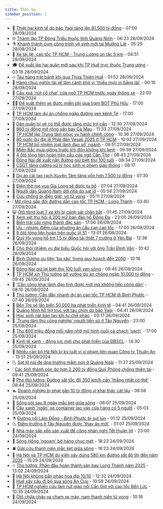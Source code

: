 ```yaml
---
title: Thời Sự
sidebar_position: 1
---
```


<!-- vnexpress-thoi-su:START -->
- 🦒 [Thiệt hại kinh tế do bão Yagi tăng lên 81.500 tỷ đồng](https://vnexpress.net/thiet-hai-kinh-te-do-bao-yagi-tang-len-81-500-ty-dong-4798004.html) - 07:00 28/09/2024
- 🤓 [Thành lập TP Đông Triều thuộc tỉnh Quảng Ninh](https://vnexpress.net/thanh-lap-tp-dong-trieu-thuoc-tinh-quang-ninh-4797990.html) - 06:23 28/09/2024
- ⚗️ [Khánh thành cụm công trình vệ sinh mới tại Mường Lát](https://vnexpress.net/khanh-thanh-cum-cong-trinh-ve-sinh-moi-tai-muong-lat-4797994.html) - 05:29 28/09/2024
- 🌊 [Xe tải lật, cao tốc TP HCM - Trung Lương ùn tắc 5 km](https://vnexpress.net/xe-tai-lat-cao-toc-tp-hcm-trung-luong-un-tac-5-km-4798020.html) - 04:51 28/09/2024
- 🎓 [Đề xuất lập hai quận mới sau khi TP Huế trực thuộc Trung ương](https://vnexpress.net/de-xuat-lap-hai-quan-moi-sau-khi-tp-hue-truc-thuoc-trung-uong-4797954.html) - 03:18 28/09/2024
- 🔥 [Tàu hàng trật bánh khi qua Thừa Thiên Huế](https://vnexpress.net/tau-hang-trat-banh-khi-qua-thua-thien-hue-4797957.html) - 01:52 28/09/2024
- 🦏 [Hàng chục nghìn tài xế lâm cảnh khó vì &#39;thiếu mực in bằng lái&#39;](https://vnexpress.net/hang-chuc-nghin-tai-xe-lam-canh-kho-vi-thieu-muc-in-bang-lai-4797798.html) - 00:10 28/09/2024
- 👺 [Cầu xoá &#39;nút cổ chai&#39; cửa ngõ TP HCM trước ngày thông xe](https://vnexpress.net/cau-xoa-nut-co-chai-cua-ngo-tp-hcm-truoc-ngay-thong-xe-4797833.html) - 22:00 27/09/2024
- 🧑‍🏫 [Đề xuất thêm xe được miễn phí qua trạm BOT Phú Hữu](https://vnexpress.net/de-xuat-them-xe-duoc-mien-phi-qua-tram-bot-phu-huu-4797877.html) - 17:00 27/09/2024
- 🚦 [TP HCM làm dự án chống ngập đường ven kênh Tẻ](https://vnexpress.net/tp-hcm-lam-du-an-chong-ngap-duong-ven-kenh-te-4797840.html) - 17:00 27/09/2024
- 🎉 [Dân quân tự vệ có thể được tăng mức trợ cấp](https://vnexpress.net/dan-quan-tu-ve-co-the-duoc-tang-muc-tro-cap-4797841.html) - 12:30 27/09/2024
- 🦒 [860 tỷ đồng mở rộng sân bay Cà Mau](https://vnexpress.net/860-ty-dong-mo-rong-san-bay-ca-mau-4797846.html) - 11:33 27/09/2024
- 🤗 [TP HCM lập Trung tâm phục vụ hành chính công](https://vnexpress.net/tp-hcm-lap-trung-tam-phuc-vu-hanh-chinh-cong-4797676.html) - 10:36 27/09/2024
- 💼 [80 nước dự đại lễ Phật đản Vesak 2025 ở TP HCM](https://vnexpress.net/80-nuoc-du-dai-le-phat-dan-vesak-2025-o-tp-hcm-4797829.html) - 10:02 27/09/2024
- 🤩 [TP HCM bổ nhiệm loạt lãnh đạo sở, ngành](https://vnexpress.net/tp-hcm-bo-nhiem-loat-lanh-dao-so-nganh-4797824.html) - 09:51 27/09/2024
- 🤡 [Miền Bắc mưa giông trước khi đón không khí lạnh](https://vnexpress.net/mien-bac-mua-giong-truoc-khi-don-khong-khi-lanh-4797803.html) - 09:39 27/09/2024
- 💯 [4 ôtô tông liên hoàn trên cầu cửa ngõ Cần Thơ](https://vnexpress.net/4-oto-tong-lien-hoan-tren-cau-cua-ngo-can-tho-4797775.html) - 08:43 27/09/2024
- 👺 [Đồng Nai đề xuất nắn đường giữ biệt thự 100 tuổi](https://vnexpress.net/dong-nai-de-xuat-nan-duong-giu-biet-thu-100-tuoi-4797771.html) - 08:34 27/09/2024
- 🌮 [CSGT tăng cường xử lý học sinh vi phạm giao thông](https://vnexpress.net/csgt-tang-cuong-xu-ly-hoc-sinh-vi-pham-giao-thong-4797706.html) - 08:17 27/09/2024
- 🥸 [Dự án cải tạo rạch Xuyên Tâm tăng vốn hơn 7.500 tỷ đồng](https://vnexpress.net/du-an-cai-tao-rach-xuyen-tam-tang-von-hon-7-500-ty-dong-4797732.html) - 07:30 27/09/2024
- 🐻 [Điện thờ mẹ vua Gia Long sẽ được tu bổ](https://vnexpress.net/dien-tho-me-vua-gia-long-se-duoc-tu-bo-4797708.html) - 07:04 27/09/2024
- 👀 [Người dân Quảng Nam dời nhà do sạt lở](https://vnexpress.net/nguoi-dan-quang-nam-doi-nha-do-sat-lo-4797669.html) - 05:58 27/09/2024
- 🤔 [Cứu chồng bị điện giật, vợ tử vong](https://vnexpress.net/cuu-chong-bi-dien-giat-vo-tu-vong-4797682.html) - 05:11 27/09/2024
- 🕯 [Mở rộng gấp đôi đường dẫn cao tốc TP HCM - Long Thành](https://vnexpress.net/mo-rong-gap-doi-duong-dan-cao-toc-tp-hcm-long-thanh-4797618.html) - 03:40 27/09/2024
- 😺 [Ôtô tông loạt 7 xe khi bị cảnh sát chặn bắt](https://vnexpress.net/oto-tong-loat-7-xe-khi-bi-canh-sat-chan-bat-4797568.html) - 01:45 27/09/2024
- 🦆 [Xem xét thu hồi 4.200 m2 bán đảo hồ Đống Đa](https://vnexpress.net/xem-xet-thu-hoi-4-200-m2-ban-dao-ho-dong-da-4797484.html) - 23:00 26/09/2024
- 🧰 [Biến trái cây rừng thành đặc sản](https://vnexpress.net/bien-trai-cay-rung-thanh-dac-san-4796882.html) - 17:00 26/09/2024
- 🦍 [Ưu - nhược điểm của phương án cầu cạn cao tốc](https://vnexpress.net/uu-nhuoc-diem-cua-phuong-an-cau-can-cao-toc-4781698.html) - 17:00 26/09/2024
- 🧰 [9 ôtô tông liên hoàn trên quốc lộ 51](https://vnexpress.net/tai-nan-quoc-lo-51-4797477.html) - 13:01 26/09/2024
- 💃 [Quỹ Hy vọng hỗ trợ 1,5 tỷ đồng tái thiết 7 trường ở Yên Bái](https://vnexpress.net/quy-hy-vong-ho-tro-1-5-ty-dong-tai-thiet-7-truong-o-yen-bai-4797452.html) - 12:36 26/09/2024
- 🧰 [Cho thôi nhiệm vụ đại biểu Quốc hội với ông Trần Đình Văn](https://vnexpress.net/cho-thoi-nhiem-vu-dai-bieu-quoc-hoi-voi-ong-tran-dinh-van-4797438.html) - 10:42 26/09/2024
- 🚀 [Bình Dương ưu tiên &#39;ba xây&#39; trong quy hoạch đến 2050](https://vnexpress.net/binh-duong-uu-tien-ba-xay-trong-quy-hoach-den-2050-4797297.html) - 10:16 26/09/2024
- 🎊 [Đồng Nai giữ lại biệt thự 100 tuổi ven sông](https://vnexpress.net/dong-nai-giu-lai-biet-thu-100-tuoi-ven-song-4797399.html) - 09:45 26/09/2024
- 🤭 [TP HCM xin Thủ tướng gỡ vướng dự án chống ngập 10.000 tỷ đồng](https://vnexpress.net/tp-hcm-xin-thu-tuong-go-vuong-du-an-chong-ngap-10-000-ty-dong-4797270.html) - 09:45 26/09/2024
- 🤗 [&#39;Cần công khai lãnh đạo tỉnh được mời mà không tiếp công dân&#39;](https://vnexpress.net/can-cong-khai-lanh-dao-tinh-duoc-moi-ma-khong-tiep-cong-dan-4797274.html) - 08:10 26/09/2024
- 🌈 [Thủ tướng: Cần đẩy nhanh dự án cao tốc TP HCM đi Bình Phước](https://vnexpress.net/thu-tuong-can-day-nhanh-du-an-cao-toc-tp-hcm-di-binh-phuoc-4797312.html) - 07:40 26/09/2024
- 🦣 [Bến Tre sẽ lấn biển 50.000 ha phát triển kinh tế](https://vnexpress.net/ben-tre-se-lan-bien-50-000-ha-phat-trien-kinh-te-4797260.html) - 04:41 26/09/2024
- 🎡 [Quảng Ninh hỗ trợ trục vớt tàu chìm do bão Yagi](https://vnexpress.net/quang-ninh-ho-tro-truc-vot-tau-chim-do-bao-yagi-4797259.html) - 04:41 26/09/2024
- 🦏 [Học sinh nát bàn tay khi tự chế pháo](https://vnexpress.net/hoc-sinh-nat-ban-tay-khi-tu-che-phao-4797141.html) - 03:17 26/09/2024
- 🎊 [&#39;Trung tâm thủ công nghiệp&#39; người tiền sử ở Tây Nguyên](https://vnexpress.net/trung-tam-thu-cong-nghiep-nguoi-tien-su-o-tay-nguyen-4795462.html) - 23:00 25/09/2024
- 🫶 [Thu 800 triệu đồng mỗi năm nhờ mô hình nuôi cá chạch &#39;sạch&#39;](https://vnexpress.net/thu-800-trieu-dong-moi-nam-nho-mo-hinh-nuoi-ca-chach-sach-4790748.html) - 17:00 25/09/2024
- 🤔 [Kinh tế xanh - động lực mới cho phát triển của ĐBSCL](https://vnexpress.net/kinh-te-xanh-dong-luc-moi-cho-phat-trien-cua-dbscl-4797040.html) - 14:30 25/09/2024
- 🤠 [Nhiều cán bộ Hà Nội bị kỷ luật vì vi phạm liên quan Công ty Thuận An](https://vnexpress.net/nhieu-can-bo-ha-noi-bi-ky-luat-vi-vi-pham-lien-quan-cong-ty-thuan-an-4797051.html) - 13:51 25/09/2024
- 🌜 [Sạt lở núi đe dọa trường mầm non ở Quảng Ngãi](https://vnexpress.net/sat-lo-nui-de-doa-truong-mam-non-o-quang-ngai-4797019.html) - 11:27 25/09/2024
- 🕯 [Các tỉnh thành còn dư hơn 2.200 tỷ đồng Quỹ Phòng chống thiên tai](https://vnexpress.net/cac-tinh-thanh-con-du-hon-2-200-ty-dong-quy-phong-chong-thien-tai-4796883.html) - 09:41 25/09/2024
- 🤔 [Phó thủ tướng: Đường sắt tốc độ 350 km/h cần &#39;thẳng nhất có thể&#39;](https://vnexpress.net/pho-thu-tuong-duong-sat-toc-do-350-km-h-can-thang-nhat-co-the-4796921.html) - 08:44 25/09/2024
- 🏊 [Doanh nghiệp bị phạt gần 10 tỷ đồng vì khai thác cát lậu](https://vnexpress.net/doanh-nghiep-bi-phat-gan-10-ty-dong-vi-khai-thac-cat-lau-4796892.html) - 06:56 25/09/2024
- 🌮 [Sống sót sau 9 ngày mắc kẹt giữa sông](https://vnexpress.net/song-sot-sau-9-ngay-mac-ket-giua-song-4796751.html) - 06:07 25/09/2024
- 🫣 [Cây xanh &#39;ngăn&#39; xe container lao vào cửa hàng có 5 người](https://vnexpress.net/cay-xanh-ngan-xe-container-lao-vao-cua-hang-co-5-nguoi-4796855.html) - 05:03 25/09/2024
- ⚗️ [Đường nối Lâm Đồng - Bình Phước bị sụt lún](https://vnexpress.net/sat-lo-lam-dong-4796702.html) - 01:12 25/09/2024
- 🌜 [Điểm trường ở Tây Nguyên được &#39;thay áo mới&#39;](https://vnexpress.net/diem-truong-o-tay-nguyen-duoc-thay-ao-moi-4789701.html) - 01:07 25/09/2024
- 🌁 [Nhà máy sắp xếp sản xuất để công nhân nghỉ Tết thuận lợi](https://vnexpress.net/nha-may-sap-xep-san-xuat-de-cong-nhan-nghi-tet-thuan-loi-4796115.html) - 23:00 24/09/2024
- 🐲 [Sông Hồng &#39;ngoạm&#39; bờ hàng chục mét](https://vnexpress.net/song-hong-ngoam-bo-hang-chuc-met-4796652.html) - 18:23 24/09/2024
- ⛽️ [Giải cứu thanh niên mắc kẹt giữa sông](https://vnexpress.net/giai-cuu-thanh-nien-mac-ket-giua-song-4796606.html) - 16:23 24/09/2024
- 🗽 [Hà Nội và TP HCM dự kiến xây dựng 580 km đường sắt đô thị đến năm 2035](https://vnexpress.net/ha-noi-va-tp-hcm-du-kien-xay-dung-580-km-duong-sat-do-thi-den-nam-2035-4796645.html) - 15:29 24/09/2024
- 🔥 [Thủ tướng: Phấn đấu hoàn thành sân bay Long Thành năm 2025](https://vnexpress.net/thu-tuong-phan-dau-hoan-thanh-san-bay-long-thanh-nam-2025-4796401.html) - 13:02 24/09/2024
- 💯 [Hà Nội không bắn pháo hoa dịp 10/10](https://vnexpress.net/ha-noi-khong-ban-phao-hoa-dip-10-10-4796620.html) - 12:32 24/09/2024
- 🦆 [Huế xây cầu đi bộ qua sông An Cựu](https://vnexpress.net/hue-xay-cau-di-bo-qua-song-an-cuu-4796564.html) - 10:59 24/09/2024
- 🫣 [TP HCM nghiên cứu làm nút giao nối Cần Giờ với cao tốc Bến Lức](https://vnexpress.net/tp-hcm-nghien-cuu-lam-nut-giao-noi-can-gio-voi-cao-toc-ben-luc-4796589.html) - 10:35 24/09/2024
- 🤡 [Ôtô chữa cháy va chạm xe máy, nam thanh niên tử vong](https://vnexpress.net/oto-chua-chay-va-cham-xe-may-nam-thanh-nien-tu-vong-4796562.html) - 10:16 24/09/2024<!-- vnexpress-thoi-su:END -->